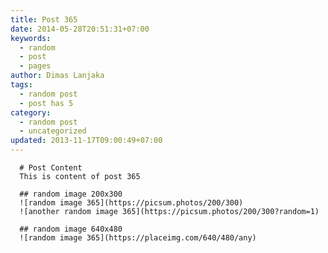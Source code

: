 ```yaml
---
title: Post 365
date: 2014-05-28T20:51:31+07:00
keywords:
  - random
  - post
  - pages
author: Dimas Lanjaka
tags:
  - random post
  - post has 5
category:
  - random post
  - uncategorized
updated: 2013-11-17T09:00:49+07:00
---
```


      # Post Content
      This is content of post 365

      ## random image 200x300
      ![random image 365](https://picsum.photos/200/300)
      ![another random image 365](https://picsum.photos/200/300?random=1)

      ## random image 640x480
      ![random image 365](https://placeimg.com/640/480/any)
      